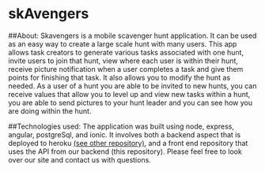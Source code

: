 # skAvengers

##About:
Skavengers is a mobile scavenger hunt application. It can be used as an easy way to create a large scale
hunt with many users. This app allows task creators to generate various tasks associated with one hunt, invite users to join that hunt, view where each user is within their hunt, receive picture notification when a user completes a task and give them points for finishing that task. It also allows you to modify the hunt as needed. As a user of a hunt you are able to be invited to new hunts, you can receive values that allow you to level up and view new tasks within a hunt, you are able to send pictures to your hunt leader and you can see how you are doing within the hunt.

##Technologies used:
The application was built using node, express, angular, postgreSql, and ionic. It involves both a backend aspect that is deployed to heroku [(see other repository)](https://github.com/TurquoiseQuintet/SkAvengers), and a front end repository that uses the API from our backend (this repository). Please feel free to look over our site and contact us with questions.
